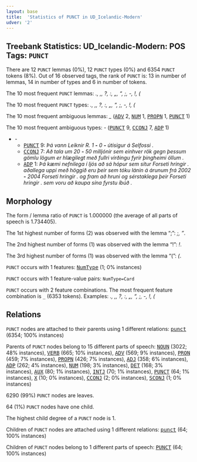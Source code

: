 ```yaml
---
layout: base
title:  'Statistics of PUNCT in UD_Icelandic-Modern'
udver: '2'
---
```


## Treebank Statistics: UD_Icelandic-Modern: POS Tags: `PUNCT`

There are 12 `PUNCT` lemmas (0%), 12 `PUNCT` types (0%) and 6354 `PUNCT` tokens (8%).
Out of 16 observed tags, the rank of `PUNCT` is: 13 in number of lemmas, 14 in number of types and 6 in number of tokens.

The 10 most frequent `PUNCT` lemmas: <em>., ,, ?, :, „, “, ;, -, !, (</em>

The 10 most frequent `PUNCT` types:  <em>., ,, ?, :, „, “, ;, -, !, (</em>

The 10 most frequent ambiguous lemmas: <em>_</em> (<tt><a href="is_modern-pos-ADV.html">ADV</a></tt> 2, <tt><a href="is_modern-pos-NUM.html">NUM</a></tt> 1, <tt><a href="is_modern-pos-PROPN.html">PROPN</a></tt> 1, <tt><a href="is_modern-pos-PUNCT.html">PUNCT</a></tt> 1)

The 10 most frequent ambiguous types:  <em>-</em> (<tt><a href="is_modern-pos-PUNCT.html">PUNCT</a></tt> 9, <tt><a href="is_modern-pos-CCONJ.html">CCONJ</a></tt> 7, <tt><a href="is_modern-pos-ADP.html">ADP</a></tt> 1)


* <em>-</em>
  * <tt><a href="is_modern-pos-PUNCT.html">PUNCT</a></tt> 9: <em>Þá vann Leiknir R. 1 <b>-</b> 0 <b>-</b> útisigur á Selfossi .</em>
  * <tt><a href="is_modern-pos-CCONJ.html">CCONJ</a></tt> 7: <em>Að tala um 20 <b>-</b> 50 milljónir sem einhver rök gegn þessum gömlu lögum er hlægilegt með fullri virðingu fyrir þingheimi öllum .</em>
  * <tt><a href="is_modern-pos-ADP.html">ADP</a></tt> 1: <em>Þá kæmi nefnilega í ljós að sá hópur sem situr Forseti hringir . aðallega uppi með höggið eru þeir sem tóku lánin á árunum frá 2002 <b>-</b> 2004 Forseti hringir . og fram að hruni og sérstaklega þeir Forseti hringir . sem voru að kaupa sína fyrstu íbúð .</em>

## Morphology

The form / lemma ratio of `PUNCT` is 1.000000 (the average of all parts of speech is 1.734405).

The 1st highest number of forms (2) was observed with the lemma “;”: <em>;, ”</em>.

The 2nd highest number of forms (1) was observed with the lemma “!”: <em>!</em>.

The 3rd highest number of forms (1) was observed with the lemma “(”: <em>(</em>.

`PUNCT` occurs with 1 features: <tt><a href="is_modern-feat-NumType.html">NumType</a></tt> (1; 0% instances)

`PUNCT` occurs with 1 feature-value pairs: `NumType=Card`

`PUNCT` occurs with 2 feature combinations.
The most frequent feature combination is `_` (6353 tokens).
Examples: <em>., ,, ?, :, „, “, ;, -, !, (</em>


## Relations

`PUNCT` nodes are attached to their parents using 1 different relations: <tt><a href="is_modern-dep-punct.html">punct</a></tt> (6354; 100% instances)

Parents of `PUNCT` nodes belong to 15 different parts of speech: <tt><a href="is_modern-pos-NOUN.html">NOUN</a></tt> (3022; 48% instances), <tt><a href="is_modern-pos-VERB.html">VERB</a></tt> (665; 10% instances), <tt><a href="is_modern-pos-ADV.html">ADV</a></tt> (569; 9% instances), <tt><a href="is_modern-pos-PRON.html">PRON</a></tt> (459; 7% instances), <tt><a href="is_modern-pos-PROPN.html">PROPN</a></tt> (426; 7% instances), <tt><a href="is_modern-pos-ADJ.html">ADJ</a></tt> (358; 6% instances), <tt><a href="is_modern-pos-ADP.html">ADP</a></tt> (262; 4% instances), <tt><a href="is_modern-pos-NUM.html">NUM</a></tt> (198; 3% instances), <tt><a href="is_modern-pos-DET.html">DET</a></tt> (168; 3% instances), <tt><a href="is_modern-pos-AUX.html">AUX</a></tt> (80; 1% instances), <tt><a href="is_modern-pos-INTJ.html">INTJ</a></tt> (70; 1% instances), <tt><a href="is_modern-pos-PUNCT.html">PUNCT</a></tt> (64; 1% instances), <tt><a href="is_modern-pos-X.html">X</a></tt> (10; 0% instances), <tt><a href="is_modern-pos-CCONJ.html">CCONJ</a></tt> (2; 0% instances), <tt><a href="is_modern-pos-SCONJ.html">SCONJ</a></tt> (1; 0% instances)

6290 (99%) `PUNCT` nodes are leaves.

64 (1%) `PUNCT` nodes have one child.

The highest child degree of a `PUNCT` node is 1.

Children of `PUNCT` nodes are attached using 1 different relations: <tt><a href="is_modern-dep-punct.html">punct</a></tt> (64; 100% instances)

Children of `PUNCT` nodes belong to 1 different parts of speech: <tt><a href="is_modern-pos-PUNCT.html">PUNCT</a></tt> (64; 100% instances)


